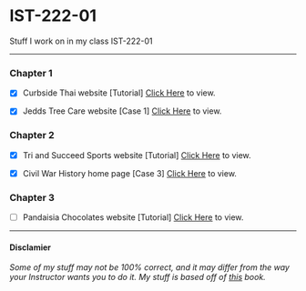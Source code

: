 # IST-222-01
Stuff I work on in my class IST-222-01

---

### Chapter 1

- [X] Curbside Thai website [Tutorial] [Click Here](https://jtrent238.github.io/IST-222-01/Tutorial01/html01/tutorial/ct_start.html) to view.

- [X] Jedds Tree Care website [Case 1] [Click Here](https://jtrent238.github.io/IST-222-01/Tutorial01/html01/case1/jtc_index.html) to view.

### Chapter 2

- [X] Tri and Succeed Sports website [Tutorial] [Click Here](https://jtrent238.github.io/IST-222-01/Tutorial02/html02/tutorial/tss_home.html) to view.

- [X] Civil War History home page [Case 3] [Click Here](https://jtrent238.github.io/IST-222-01/Tutorial02/html02/case3/cw_class.html) to view.

### Chapter 3

- [ ] Pandaisia Chocolates website [Tutorial] [Click Here](https://jtrent238.github.io/IST-222-01/Tutorial03/html03/tutorial/pc_home.html) to view.

---

#### Disclamier
*Some of my stuff may not be 100% correct, and it may differ from the way your Instructor wants you to do it. My stuff is based off of [this](https://www.cengage.com/c/new-perspectives-html5-and-css3-comprehensive-7e-carey/9781305503939) book.*

